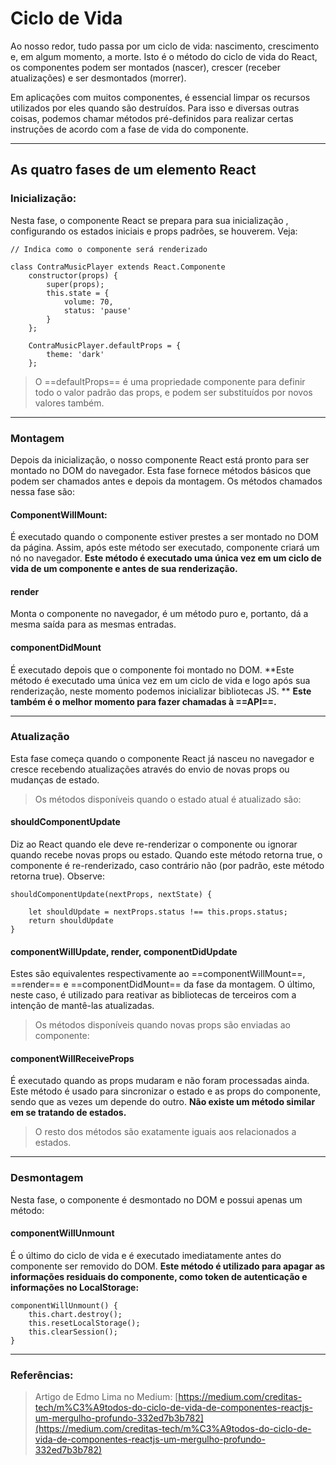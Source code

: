 ﻿# Ciclo de Vida

Ao nosso redor, tudo passa por um ciclo de vida: nascimento, crescimento e, em algum momento, a morte. Isto é o método do ciclo de vida do React, os componentes podem ser montados (nascer), crescer (receber atualizações) e ser desmontados (morrer).

Em aplicações com muitos componentes, é essencial limpar os recursos utilizados por eles quando são destruídos. Para isso e diversas outras coisas, podemos chamar métodos pré-definidos para realizar certas instruções de acordo com a fase de vida do componente.

---

## As quatro fases de um elemento React

### Inicialização:

Nesta fase, o componente React se prepara para sua inicialização , configurando os estados iniciais e props padrões, se houverem. Veja:

	// Indica como o componente será renderizado
	
	class ContraMusicPlayer extends React.Componente 
		constructor(props) {
			super(props);
			this.state = {
				volume: 70,
				status: 'pause'
			}
		};
		
		ContraMusicPlayer.defaultProps = {
			theme: 'dark'
		};

> O ==defaultProps== é uma propriedade componente para definir todo o valor padrão das props, e podem ser substituídos por novos valores também.
---

### Montagem

Depois da inicialização, o nosso componente React está pronto para ser montado no DOM do navegador. Esta fase fornece métodos básicos que podem ser chamados antes e depois da montagem. Os métodos chamados nessa fase são:

#### ComponentWillMount: 

É executado quando o componente estiver prestes a ser montado no DOM da página. Assim, após este método ser executado, componente criará um nó no navegador. **Este método é executado uma única vez em um ciclo de vida de um componente e antes de sua renderização.**

#### render 

Monta o componente no navegador, é um método puro e, portanto, dá a mesma saída para as mesmas entradas.

#### componentDidMount

É executado depois que o componente foi montado no DOM. **Este método é executado uma única vez em um ciclo de vida e logo após sua renderização, neste momento podemos inicializar bibliotecas JS. **
**Este também é o melhor momento para fazer chamadas à ==API==.**

---

### Atualização

Esta fase começa quando o componente React já nasceu no navegador e cresce recebendo atualizações através do envio de novas props ou mudanças de estado. 

> Os métodos disponíveis quando o estado atual é atualizado são:

#### shouldComponentUpdate

Diz ao React quando ele deve re-renderizar o componente ou ignorar quando recebe novas props ou estado. Quando este método retorna true, o componente é re-renderizado, caso contrário não (por padrão, este método retorna true). Observe:

	shouldComponentUpdate(nextProps, nextState) {
	
		let shouldUpdate = nextProps.status !== this.props.status;	
		return shouldUpdate
	}

#### componentWillUpdate, render, componentDidUpdate 
	
Estes são equivalentes respectivamente ao ==componentWillMount==, ==render== e ==componentDidMount== da fase da montagem. O último, neste caso, é utilizado para reativar as bibliotecas de terceiros com a intenção de mantê-las atualizadas.

> Os métodos disponíveis quando novas props são enviadas ao componente:

#### componentWillReceiveProps

É executado quando as props mudaram e não foram processadas ainda. Este método é usado para sincronizar o estado e as props do componente, sendo que as vezes um depende do outro. **Não existe um método similar em se tratando de estados.**

> O resto dos métodos são exatamente iguais aos relacionados a estados.

----

### Desmontagem

Nesta fase, o componente é desmontado no DOM e possui apenas um método:

#### componentWillUnmount

É o último do ciclo de vida e é executado imediatamente antes do componente ser removido do DOM. **Este método é utilizado para apagar as informações residuais do componente, como token de autenticação e informações no LocalStorage:** 

	componentWillUnmount() {
		this.chart.destroy();
		this.resetLocalStorage();
		this.clearSession();
	}
	
---

### Referências:

> Artigo de Edmo Lima no Medium: [https://medium.com/creditas-tech/m%C3%A9todos-do-ciclo-de-vida-de-componentes-reactjs-um-mergulho-profundo-332ed7b3b782](https://medium.com/creditas-tech/m%C3%A9todos-do-ciclo-de-vida-de-componentes-reactjs-um-mergulho-profundo-332ed7b3b782)

>  
		
